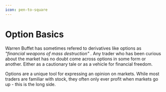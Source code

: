 ```yaml
---
icon: pen-to-square
---
```


# Option Basics

Warren Buffet has sometimes refered to derivatives like options as _"_financial weapons of mass destruction_" ._ Any trader who has been curious about the market has no doubt come across options in some form or another. Either as a cautionary tale or as a vehicle for financial freedom.&#x20;

Options are a unique tool for expressing an opinion on markets. While most traders are familiar with stock, they often only ever profit when markets go up - this is the long side.


